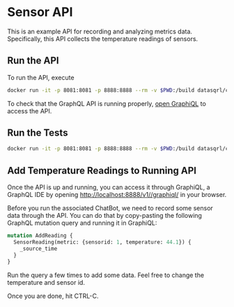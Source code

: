 # Sensor API

This is an example API for recording and analyzing metrics data.
Specifically, this API collects the temperature readings of sensors.

## Run the API

To run the API, execute

```bash
docker run -it -p 8081:8081 -p 8888:8888 --rm -v $PWD:/build datasqrl/cmd:latest run -c sensors_package_api.json
```

To check that the GraphQL API is running properly, [open GraphiQL](http://localhost:8888/v1/graphiql/) to access the API.

## Run the Tests

```bash
docker run -it -p 8081:8081 -p 8888:8888 --rm -v $PWD:/build datasqrl/cmd:latest test -c sensors_package_test.json
```

## Add Temperature Readings to Running API

Once the API is up and running, you can access it through GraphiQL, a GraphQL IDE by opening
[http://localhost:8888/v1//graphiql/](http://localhost:8888/v1//graphiql/) in your browser.

Before you run the associated ChatBot, we need to record some sensor data through the API.
You can do that by copy-pasting the following GraphQL mutation query and running it in GraphiQL:
```graphql
mutation AddReading {
  SensorReading(metric: {sensorid: 1, temperature: 44.1}) {
    _source_time
  }
}
```

Run the query a few times to add some data. Feel free to change the temperature and sensor id.

Once you are done, hit CTRL-C.
